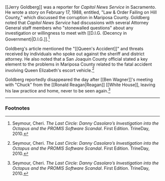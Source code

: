 [[Jerry Goldberg]] was a reporter for *Capitol News Service* in Sacramento. He wrote a story on February 17, 1988, entitled, "Law & Order Failing on Hill County," which discussed the corruption in Mariposa County. Goldberg noted that *Capitol News Service* had discussions with several Attorney General staff members who "stonewalled questions" about any investigation or willingness to meet with [[D.I.G. (Decency in Government)|D.I.G.]].[^1]

Goldberg's article mentioned the "[[Queen's Accident]]" and threats received by individuals who spoke out against the sheriff and district attorney. He also noted that a San Joaquin County official stated a key element to the problems in Mariposa County related to the fatal accident involving Queen Elizabeth's escort vehicle.[^1]

Goldberg reportedly disappeared the day after [[Ben Wagner]]'s meeting with "Chuck" from the [[Ronald Reagan|Reagan]] [[White House]], leaving his law practice and home, never to be seen again.[^1]

---
### Footnotes

[^1]: Seymour, Cheri. *The Last Circle: Danny Casolaro’s Investigation into the Octopus and the PROMIS Software Scandal*. First Edition. TrineDay, 2010.